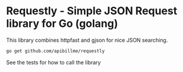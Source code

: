 # Requestly - Simple JSON Request library for Go (golang)

This library combines httpfast and gjson for nice JSON searching.

```bash
go get github.com/apibillme/requestly
```

See the tests for how to call the library

